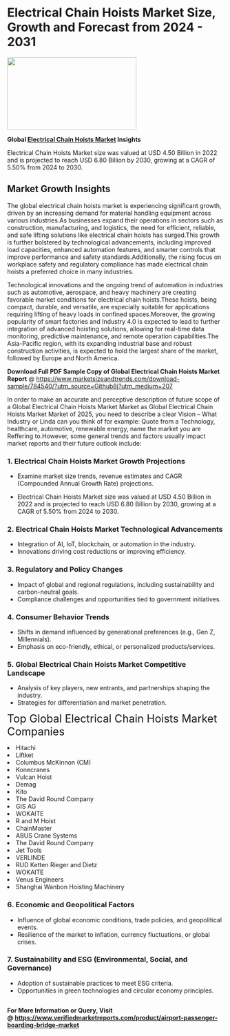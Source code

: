 <H1>Electrical Chain Hoists Market Size, Growth and Forecast from 2024 - 2031</H1><img class="aligncenter size-medium wp-image-584254" src="https://thirdeyenews.in/wp-content/uploads/2024/09/Global-Market-Research-300x168.jpeg" alt="" width="300" height="168" /><p><strong>Global&nbsp;<a href="https://www.marketsizeandtrends.com/download-sample/784540/?utm_source=Github8j?utm_medium=207">Electrical Chain Hoists Market</a> Insights</strong></p><p>Electrical Chain Hoists Market size was valued at USD 4.50 Billion in 2022 and is projected to reach USD 6.80 Billion by 2030, growing at a CAGR of 5.50% from 2024 to 2030.</p><p><h2>Market Growth Insights</h2> <p>The global electrical chain hoists market is experiencing significant growth, driven by an increasing demand for material handling equipment across various industries.As businesses expand their operations in sectors such as construction, manufacturing, and logistics, the need for efficient, reliable, and safe lifting solutions like electrical chain hoists has surged.This growth is further bolstered by technological advancements, including improved load capacities, enhanced automation features, and smarter controls that improve performance and safety standards.Additionally, the rising focus on workplace safety and regulatory compliance has made electrical chain hoists a preferred choice in many industries.</p> <p>Technological innovations and the ongoing trend of automation in industries such as automotive, aerospace, and heavy machinery are creating favorable market conditions for electrical chain hoists.These hoists, being compact, durable, and versatile, are especially suitable for applications requiring lifting of heavy loads in confined spaces.Moreover, the growing popularity of smart factories and Industry 4.0 is expected to lead to further integration of advanced hoisting solutions, allowing for real-time data monitoring, predictive maintenance, and remote operation capabilities.The Asia-Pacific region, with its expanding industrial base and robust construction activities, is expected to hold the largest share of the market, followed by Europe and North America.<p><span class=""><strong>Download Full PDF Sample Copy of Global Electrical Chain Hoists Market Report</strong> @ <a href="https://www.marketsizeandtrends.com/download-sample/784540/?utm_source=Github8j?utm_medium=207" target="_blank">https://www.marketsizeandtrends.com/download-sample/784540/?utm_source=Github8j?utm_medium=207</a></span></p><p>In order to make an accurate and perceptive description of future scope of a Global&nbsp;Electrical Chain Hoists Market Market as Global&nbsp;Electrical Chain Hoists Market Market of 2025, you need to describe a clear Vision &ndash; What Industry or Linda can you think of for example: Quote from a Technology, healthcare, automotive, renewable energy, name the market you are Reffering to.However, some general trends and factors usually impact market reports and their future outlook include:</p><h3>1.&nbsp;<strong>Electrical Chain Hoists Market Growth Projections</strong></h3><ul><li>Examine market size trends, revenue estimates and CAGR (Compounded Annual Growth Rate) projections.</li><li><p>Electrical Chain Hoists Market size was valued at USD 4.50 Billion in 2022 and is projected to reach USD 6.80 Billion by 2030, growing at a CAGR of 5.50% from 2024 to 2030.</p></li></ul><h3>2.&nbsp;<strong>Electrical Chain Hoists Market Technological Advancements</strong></h3><ul><li>Integration of AI, IoT, blockchain, or automation in the industry.</li><li>Innovations driving cost reductions or improving efficiency.</li></ul><h3>3.&nbsp;<strong>Regulatory and Policy Changes</strong></h3><ul><li>Impact of global and regional regulations, including sustainability and carbon-neutral goals.</li><li>Compliance challenges and opportunities tied to government initiatives.</li></ul><h3>4.&nbsp;<strong>Consumer Behavior Trends</strong></h3><ul><li>Shifts in demand influenced by generational preferences (e.g., Gen Z, Millennials).</li><li>Emphasis on eco-friendly, ethical, or personalized products/services.</li></ul><h3>5.&nbsp;<strong>Global Electrical Chain Hoists Market Competitive Landscape</strong></h3><ul><li>Analysis of key players, new entrants, and partnerships shaping the industry.</li><li>Strategies for differentiation and market penetration.</li></ul><p data-pm-slice="1 1 []"><span style="color: inherit; font-family: inherit; font-size: 25px;">Top Global Electrical Chain Hoists Market Companies</span></p><div class="" data-test-id=""><p><li>Hitachi</li><li> Liftket</li><li> Columbus McKinnon (CM)</li><li> Konecranes</li><li> Vulcan Hoist</li><li> Demag</li><li> Kito</li><li> The David Round Company</li><li> GIS AG</li><li> WOKAITE</li><li> R and M Hoist</li><li> ChainMaster</li><li> ABUS Crane Systems</li><li> The David Round Company</li><li> Jet Tools</li><li> VERLINDE</li><li> RUD Ketten Rieger and Dietz</li><li> WOKAITE</li><li> Venus Engineers</li><li> Shanghai Wanbon Hoisting Machinery</li></p></div><h3>6.&nbsp;<strong>Economic and Geopolitical Factors</strong></h3><ul><li>Influence of global economic conditions, trade policies, and geopolitical events.</li><li>Resilience of the market to inflation, currency fluctuations, or global crises.</li></ul><h3>7.&nbsp;<strong>Sustainability and ESG (Environmental, Social, and Governance)</strong></h3><ul><li>Adoption of sustainable practices to meet ESG criteria.</li><li>Opportunities in green technologies and circular economy principles.</li></ul><h2><strong style="font-size: 14px;">For More Information or Query, Visit @&nbsp;</strong><a style="background-color: #ffffff; font-size: 14px;" href="https://www.marketsizeandtrends.com/report/electrical-chain-hoists-market/" target="_blank">https://www.verifiedmarketreports.com/product/airport-passenger-boarding-bridge-market</a></h2>